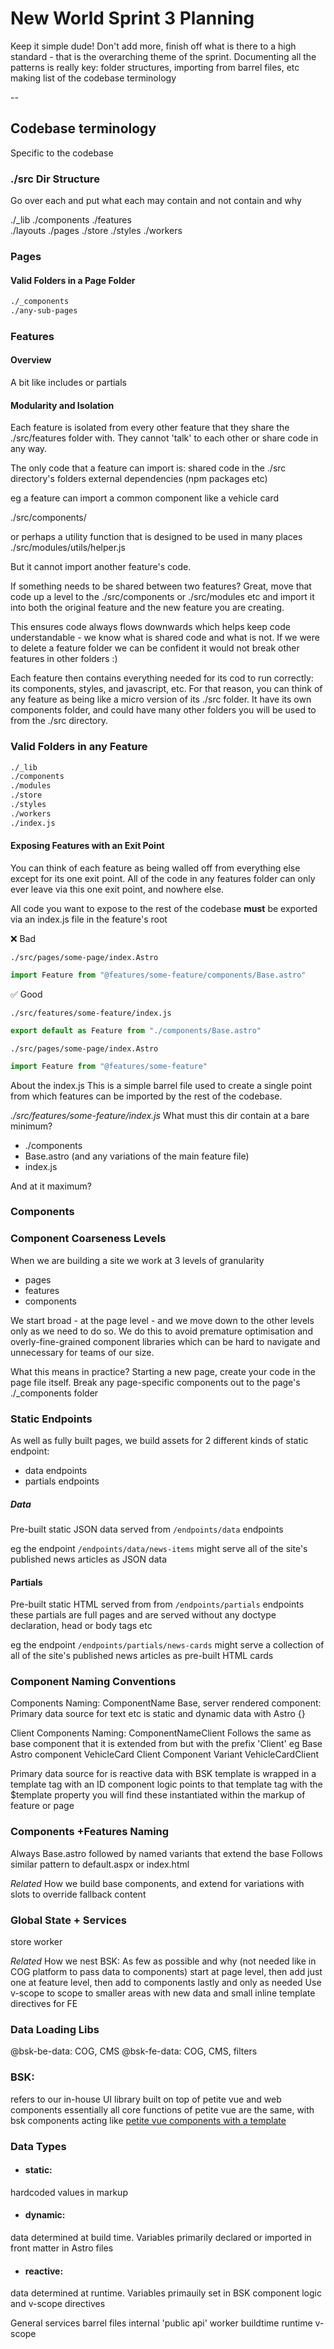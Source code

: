 
# New World Sprint 3 Planning

Keep it simple dude!
Don't add more, finish off what is there to a high standard - that is the overarching theme of the sprint. 
Documenting all the patterns is really key: 
folder structures, importing from barrel files, etc
making list of the codebase terminology 

--
## Codebase terminology 

Specific to the codebase
### ./src Dir Structure

Go over each and put what each may contain and not contain and why

./\_lib
./components
./features  
./layouts
./pages
./store
./styles
./workers

### Pages

#### Valid Folders in a Page Folder


```txt
./_components
./any-sub-pages
```

### Features

#### Overview
A bit like includes or partials

#### Modularity and Isolation
Each feature is isolated from every other feature that they share the ./src/features folder with.
They cannot 'talk' to each other or share code in any way.

The only code that a feature can import is:
shared code in the ./src directory's folders
external dependencies (npm packages etc)

eg 
a feature can import a common component like a vehicle card 

./src/components/

or perhaps a utility function that is designed to be used in many places
./src/modules/utils/helper.js

But it cannot import another feature's code. 

If something needs to be shared between two features? Great, move that code up a level to the ./src/components or ./src/modules etc and import it into both the original feature and the new feature you are creating.

This ensures code always flows downwards which helps keep code understandable - we know what is shared code and what is not. If we were to delete a feature folder we can be confident it would not break other features in other folders :)

Each feature then contains everything needed for its cod to run correctly: its components, styles, and javascript, etc. 
For that reason, you can think of any feature as being like a micro version of its ./src folder. It have its own components folder, and could have many other folders you will be used to from the ./src directory. 
### Valid Folders in any Feature

```txt
./_lib
./components
./modules
./store
./styles
./workers
./index.js
```

#### Exposing Features with an Exit Point
You can think of each feature as being walled off from everything else except for its one exit point.
All of the code in any features folder can only ever leave via this one exit point, and nowhere else.

All code you want to expose to the rest of the codebase **must** be exported via an index.js file in the feature's root

❌ Bad 

`./src/pages/some-page/index.Astro`

```js
import Feature from "@features/some-feature/components/Base.astro"
```

✅ Good 

`./src/features/some-feature/index.js`

```js
export default as Feature from "./components/Base.astro"
```

`./src/pages/some-page/index.Astro`

```js
import Feature from "@features/some-feature"
```


About the index.js
This is a simple barrel file used to create a single point from which features can be imported by the rest of the codebase.

*./src/features/some-feature/index.js*
What must this dir contain at a bare minimum?
- ./components
- Base.astro (and any variations of the main feature file)
- index.js
  
And at it maximum? 


### Components

### Component Coarseness Levels 

When we are building a site we work at 3 levels of granularity 

- pages
- features
- components

We start broad - at the page level - and we move down to the other levels only as we need to do so. We do this to avoid premature optimisation and overly-fine-grained component libraries which can be hard to navigate and unnecessary for teams of our size.

What this means in practice? 
Starting a new page, create your code in the page file itself. 
Break any page-specific components out to the page's ./\_components folder

### Static Endpoints

As well as fully built pages, we build assets for 2 different kinds of static endpoint: 

- data endpoints
- partials endpoints
##### Data
Pre-built static JSON data served from `/endpoints/data` endpoints

eg the endpoint `/endpoints/data/news-items` might serve all of the site's published news articles as JSON data
#### Partials
Pre-built static HTML served from from `/endpoints/partials` endpoints
these partials are full pages and are served without any doctype declaration, head or body tags etc

eg the endpoint `/endpoints/partials/news-cards` might serve 
a collection of all of the site's published news articles as pre-built HTML cards
### Component Naming Conventions 

Components
Naming: ComponentName
Base, server rendered component: 
Primary data source for text etc is static and dynamic data with Astro {}

Client Components
Naming: ComponentNameClient
Follows the same as base component that it is extended from but with the prefix 'Client'
eg 
Base Astro component 
VehicleCard
Client Component Variant
VehicleCardClient

Primary data source for is reactive data with BSK
template is wrapped in a template tag with an ID
component logic points to that template tag with the $template property
you will find these instantiated within the markup of feature or page
### Components +Features Naming
Always Base.astro
followed by named variants that extend the base
Follows similar pattern to default.aspx or index.html 

*Related*
How we build base components, and extend for variations with slots to override fallback content
### Global State + Services
store
worker

*Related*
How we nest BSK: 
As few as possible and why (not needed like in COG platform to pass data to components)
start at page level, then add just one at feature level, then add to components lastly and only as needed
Use v-scope to scope to smaller areas with new data and small inline template directives for FE

### Data Loading Libs
@bsk-be-data: COG, CMS
@bsk-fe-data: COG, CMS, filters 

### BSK: 
refers to our in-house UI library built on top of petite vue and web components
essentially all core functions of petite vue are the same, with bsk components acting like [petite vue components with a template](https://github.com/vuejs/petite-vue?tab=readme-ov-file#components-with-template)

### Data Types 
- #### static: 
hardcoded values in markup
- #### dynamic: 
data determined at build time. Variables primarily declared or imported in front matter in Astro files
- ####  reactive: 
data determined at runtime. Variables primauily set in BSK component logic and v-scope directives

General
services
barrel files
internal 'public api'
worker
buildtime
runtime
v-scope
